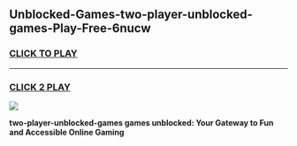 
## Unblocked-Games-two-player-unblocked-games-Play-Free-6nucw
<h3>
<a href="https://premium76.site?title=two-player-unblocked-games&ref=23A">CLICK TO PLAY</a></h3>
<hr>

<h3>
<a href="https://premium76.site?title=two-player-unblocked-games&ref=23A">CLICK 2 PLAY</a>
  
</h3>

<a href="https://premium76.site?title=two-player-unblocked-games&ref=23A"><img src="https://clearcache.store/games.png"></a>


**two-player-unblocked-games games unblocked: Your Gateway to Fun and Accessible Online Gaming**
